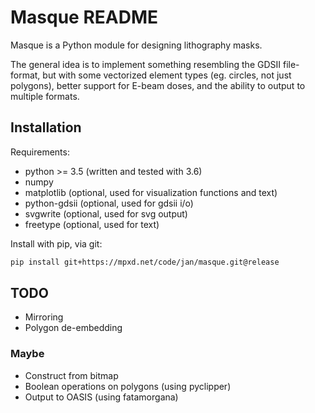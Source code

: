 # Masque README

Masque is a Python module for designing lithography masks.

The general idea is to implement something resembling the GDSII file-format, but
with some vectorized element types (eg. circles, not just polygons), better support for
E-beam doses, and the ability to output to multiple formats.

## Installation

Requirements:
* python >= 3.5 (written and tested with 3.6)
* numpy
* matplotlib (optional, used for visualization functions and text)
* python-gdsii (optional, used for gdsii i/o)
* svgwrite (optional, used for svg output)
* freetype (optional, used for text)


Install with pip, via git:
```bash
pip install git+https://mpxd.net/code/jan/masque.git@release
```

## TODO
* Mirroring
* Polygon de-embedding
### Maybe
* Construct from bitmap
* Boolean operations on polygons (using pyclipper)
* Output to OASIS (using fatamorgana)
